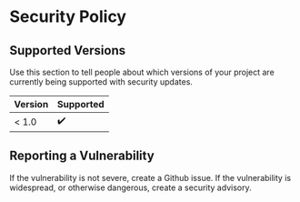 # Security Policy

## Supported Versions

Use this section to tell people about which versions of your project are
currently being supported with security updates.

| Version | Supported          |
| ------- | ------------------ |
| < 1.0   | ✔️                 |

## Reporting a Vulnerability

If the vulnerability is not severe, create a Github issue.
If the vulnerability is widespread, or otherwise dangerous, create a security advisory.
